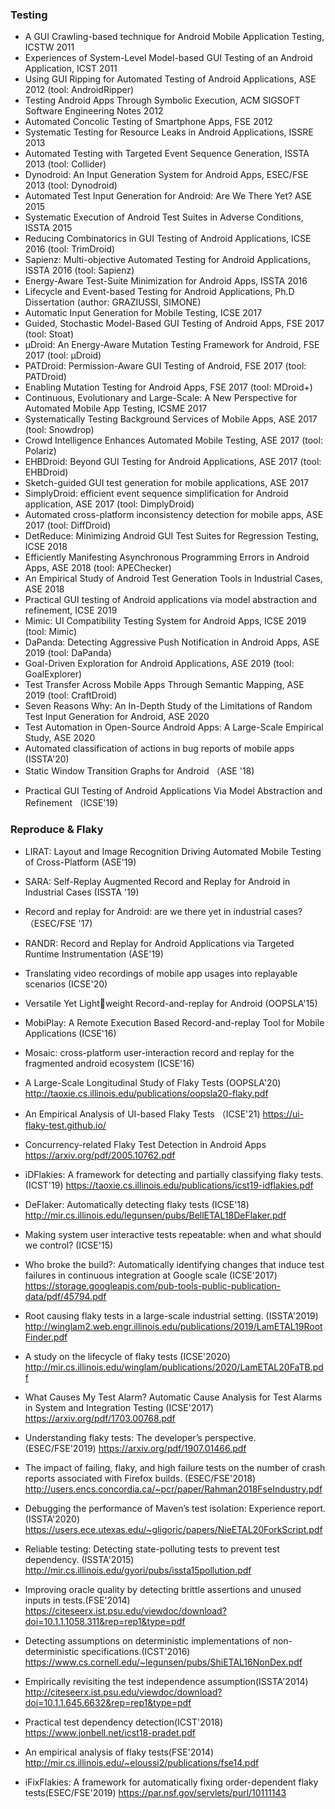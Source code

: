 ### Testing

  + A GUI Crawling-based technique for Android Mobile Application Testing, ICSTW 2011
  +  Experiences of System-Level Model-based GUI Testing of an Android Application, ICST 2011
  + Using GUI Ripping for Automated Testing of Android Applications, ASE 2012 (tool: AndroidRipper)
  + Testing Android Apps Through Symbolic Execution, ACM SIGSOFT Software Engineering Notes 2012
  + Automated Concolic Testing of Smartphone Apps, FSE 2012
  + Systematic Testing for Resource Leaks in Android Applications, ISSRE 2013
  + Automated Testing with Targeted Event Sequence Generation, ISSTA 2013 (tool: Collider)
  + Dynodroid: An Input Generation System for Android Apps, ESEC/FSE 2013 (tool: Dynodroid)
  + Automated Test Input Generation for Android: Are We There Yet? ASE 2015
  + Systematic Execution of Android Test Suites in Adverse Conditions, ISSTA 2015
  + Reducing Combinatorics in GUI Testing of Android Applications, ICSE 2016 (tool: TrimDroid)
  + Sapienz: Multi-objective Automated Testing for Android Applications, ISSTA 2016 (tool: Sapienz)
  + Energy-Aware Test-Suite Minimization for Android Apps, ISSTA 2016
  + Lifecycle and Event-based Testing for Android Applications, Ph.D Dissertation (author: GRAZIUSSI, SIMONE)
  + Automatic Input Generation for Mobile Testing, ICSE 2017
  + Guided, Stochastic Model-Based GUI Testing of Android Apps, FSE 2017 (tool: Stoat)
  + µDroid: An Energy-Aware Mutation Testing Framework for Android, FSE 2017 (tool: µDroid)
  + PATDroid: Permission-Aware GUI Testing of Android, FSE 2017 (tool: PATDroid)
  + Enabling Mutation Testing for Android Apps, FSE 2017 (tool: MDroid+)
  + Continuous, Evolutionary and Large-Scale: A New Perspective for Automated Mobile App Testing, ICSME 2017
  + Systematically Testing Background Services of Mobile Apps, ASE 2017 (tool: Snowdrop)
  + Crowd Intelligence Enhances Automated Mobile Testing, ASE 2017 (tool: Polariz)
  + EHBDroid: Beyond GUI Testing for Android Applications, ASE 2017 (tool: EHBDroid)
  + Sketch-guided GUI test generation for mobile applications, ASE 2017 
  + SimplyDroid: efficient event sequence simplification for Android application, ASE 2017 (tool: DimplyDroid)
  + Automated cross-platform inconsistency detection for mobile apps, ASE 2017 (tool: DiffDroid)
  + DetReduce: Minimizing Android GUI Test Suites for Regression Testing, ICSE 2018
  + Efficiently Manifesting Asynchronous Programming Errors in Android Apps, ASE 2018 (tool: APEChecker)
  + An Empirical Study of Android Test Generation Tools in Industrial Cases, ASE 2018
  + Practical GUI testing of Android applications via model abstraction and refinement, ICSE 2019
  + Mimic: UI Compatibility Testing System for Android Apps, ICSE 2019 (tool: Mimic)
  + DaPanda: Detecting Aggressive Push Notification in Android Apps, ASE 2019 (tool: DaPanda)
  +	Goal-Driven Exploration for Android Applications, ASE 2019 (tool: GoalExplorer)
  +	Test Transfer Across Mobile Apps Through Semantic Mapping, ASE 2019 (tool: CraftDroid)
  +	Seven Reasons Why: An In-Depth Study of the Limitations of Random Test Input Generation for Android, ASE 2020
  + Test Automation in Open-Source Android Apps: A Large-Scale Empirical Study, ASE 2020
  +	Automated classification of actions in bug reports of mobile apps (ISSTA'20)
  +	Static Window Transition Graphs for Android （ASE '18)

* Practical GUI Testing of Android Applications Via Model Abstraction and Refinement （ICSE'19)





### Reproduce & Flaky 

* LIRAT: Layout and Image Recognition Driving Automated Mobile Testing of Cross-Platform (ASE'19)

* SARA: Self-Replay Augmented Record and Replay for Android in Industrial Cases (ISSTA '19)

* Record and replay for Android: are we there yet in industrial cases? （ESEC/FSE '17)

* RANDR: Record and Replay for Android Applications via Targeted Runtime Instrumentation (ASE'19)

* Translating video recordings of mobile app usages into replayable scenarios (ICSE'20)

* Versatile Yet Lightweight Record-and-replay for Android (OOPSLA'15)

* MobiPlay: A Remote Execution Based Record-and-replay Tool for Mobile Applications (ICSE'16)

* Mosaic: cross-platform user-interaction record and replay for the fragmented android ecosystem (ICSE'16)

* A Large-Scale Longitudinal Study of Flaky Tests (OOPSLA'20) http://taoxie.cs.illinois.edu/publications/oopsla20-flaky.pdf

* An Empirical Analysis of UI-based Flaky Tests （ICSE'21) https://ui-flaky-test.github.io/ 

* Concurrency-related Flaky Test Detection in Android Apps
  https://arxiv.org/pdf/2005.10762.pdf

* iDFlakies: A framework for detecting and partially classifying flaky tests. (ICST'19)
  https://taoxie.cs.illinois.edu/publications/icst19-idflakies.pdf

* DeFlaker: Automatically detecting flaky tests (ICSE'18)
  http://mir.cs.illinois.edu/legunsen/pubs/BellETAL18DeFlaker.pdf

*  Making system user interactive tests repeatable: when and what should we control? (ICSE'15)

* Who broke the build?: Automatically identifying changes that induce test failures in continuous integration at Google scale (ICSE'2017)
  https://storage.googleapis.com/pub-tools-public-publication-data/pdf/45794.pdf

*  Root causing flaky tests in a large-scale industrial setting. (ISSTA'2019)
  http://winglam2.web.engr.illinois.edu/publications/2019/LamETAL19RootFinder.pdf

*  A study on the lifecycle of flaky tests (ICSE'2020)
  http://mir.cs.illinois.edu/winglam/publications/2020/LamETAL20FaTB.pdf

*  What Causes My Test Alarm? Automatic Cause Analysis for Test Alarms in System and Integration Testing (ICSE'2017)
  https://arxiv.org/pdf/1703.00768.pdf

* Understanding flaky tests: The developer’s perspective.(ESEC/FSE'2019)
  https://arxiv.org/pdf/1907.01466.pdf

* The impact of failing, flaky, and high failure tests on the number of crash reports associated with Firefox builds. (ESEC/FSE'2018)
  http://users.encs.concordia.ca/~pcr/paper/Rahman2018FseIndustry.pdf

* Debugging the performance of Maven’s test isolation: Experience report.(ISSTA'2020)
  https://users.ece.utexas.edu/~gligoric/papers/NieETAL20ForkScript.pdf

* Reliable testing: Detecting state-polluting tests to prevent test dependency. (ISSTA'2015)
  http://mir.cs.illinois.edu/gyori/pubs/issta15pollution.pdf

*  Improving oracle quality by detecting brittle assertions and unused inputs in tests.(FSE'2014)
  https://citeseerx.ist.psu.edu/viewdoc/download?doi=10.1.1.1058.311&rep=rep1&type=pdf

*  Detecting assumptions on deterministic implementations of non-deterministic specifications.(ICST'2016)
  https://www.cs.cornell.edu/~legunsen/pubs/ShiETAL16NonDex.pdf

*  Empirically revisiting the test independence assumption(ISSTA'2014)
  http://citeseerx.ist.psu.edu/viewdoc/download?doi=10.1.1.645.6632&rep=rep1&type=pdf

* Practical test dependency detection(ICST'2018)
  https://www.jonbell.net/icst18-pradet.pdf

* An empirical analysis of flaky tests(FSE'2014)
  http://mir.cs.illinois.edu/~eloussi2/publications/fse14.pdf

*  iFixFlakies: A framework for automatically fixing order-dependent flaky tests(ESEC/FSE'2019)
  https://par.nsf.gov/servlets/purl/10111143

  